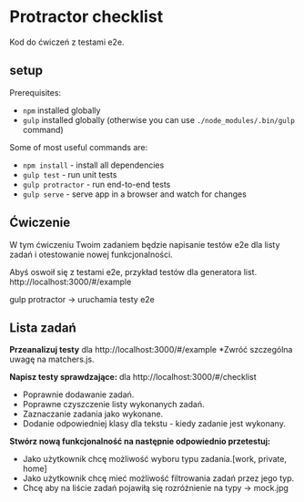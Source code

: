 Protractor checklist
================

Kod do ćwiczeń z testami e2e.

setup
-----

Prerequisites:

* `npm` installed globally
* `gulp` installed globally (otherwise you can use `./node_modules/.bin/gulp` command)

Some of most useful commands are:

* `npm install` - install all dependencies
* `gulp test` - run unit tests
* `gulp protractor` - run end-to-end tests
* `gulp serve` - serve app in a browser and watch for changes

Ćwiczenie
-----

W tym ćwiczeniu Twoim zadaniem będzie napisanie testów e2e dla listy zadań i otestowanie nowej funkcjonalności.

Abyś oswoił się z testami e2e, przykład testów dla generatora list.
http://localhost:3000/#/example

gulp protractor -> uruchamia testy e2e

Lista zadań
-----------
**Przeanalizuj testy** dla http://localhost:3000/#/example
*Zwróć szczególna uwagę na matchers.js.

**Napisz testy sprawdzające:** dla http://localhost:3000/#/checklist
* Poprawnie dodawanie zadań.
* Poprawne czyszczenie listy wykonanych zadań.
* Zaznaczanie zadania jako wykonane.
* Dodanie odpowiedniej klasy dla tekstu - kiedy zadanie jest wykonany.

**Stwórz nową funkcjonalność na następnie odpowiednio przetestuj:**
* Jako użytkownik chcę możliwość wyboru typu zadania.[work, private, home]
* Jako użytkownik chcę mieć możliwość filtrowania zadań przez jego typ.
* Chcę aby na liście zadań pojawiłą się rozróżnienie na typy -> mock.jpg




